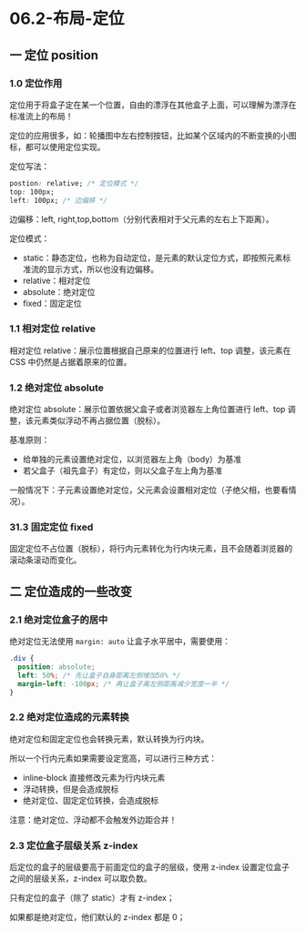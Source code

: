 # 06.2-布局-定位

## 一 定位 position

### 1.0 定位作用

定位用于将盒子定在某一个位置，自由的漂浮在其他盒子上面，可以理解为漂浮在标准流上的布局！

定位的应用很多，如：轮播图中左右控制按钮，比如某个区域内的不断变换的小图标，都可以使用定位实现。

定位写法：

```css
postion: relative; /* 定位模式 */
top: 100px;
left: 100px; /* 边偏移 */
```

边偏移：left, right,top,bottom（分别代表相对于父元素的左右上下距离）。

定位模式：

- static：静态定位，也称为自动定位，是元素的默认定位方式，即按照元素标准流的显示方式，所以也没有边偏移。
- relative：相对定位
- absolute：绝对定位
- fixed：固定定位

### 1.1 相对定位 relative

相对定位 relative：展示位置根据自己原来的位置进行 left、top 调整，该元素在 CSS 中仍然是占据着原来的位置。

### 1.2 绝对定位 absolute

绝对定位 absolute：展示位置依据父盒子或者浏览器左上角位置进行 left、top 调整，该元素类似浮动不再占据位置（脱标）。

基准原则：

- 给单独的元素设置绝对定位，以浏览器左上角（body）为基准
- 若父盒子（祖先盒子）有定位，则以父盒子左上角为基准

一般情况下：子元素设置绝对定位，父元素会设置相对定位（子绝父相，也要看情况）。

### 31.3 固定定位 fixed

固定定位不占位置（脱标），将行内元素转化为行内块元素，且不会随着浏览器的滚动条滚动而变化。

## 二 定位造成的一些改变

### 2.1 绝对定位盒子的居中

绝对定位无法使用 `margin: auto` 让盒子水平居中，需要使用：

```css
.div {
  position: absolute;
  left: 50%; /* 先让盒子自身距离左侧增加50% */
  margin-left: -100px; /* 再让盒子离左侧距离减少宽度一半 */
}
```

### 2.2 绝对定位造成的元素转换

绝对定位和固定定位也会转换元素，默认转换为行内块。

所以一个行内元素如果需要设定宽高，可以进行三种方式：

- inline-block 直接修改元素为行内块元素
- 浮动转换，但是会造成脱标
- 绝对定位、固定定位转换，会造成脱标

注意：绝对定位、浮动都不会触发外边距合并！

### 2.3 定位盒子层级关系 z-index

后定位的盒子的层级要高于前面定位的盒子的层级，使用 z-index 设置定位盒子之间的层级关系，z-index 可以取负数。

只有定位的盒子（除了 static）才有 z-index；

如果都是绝对定位，他们默认的 z-index 都是 0；
